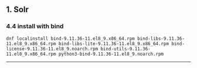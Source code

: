 ## 1. Solr

### 4.4 install with bind

    dnf localinstall bind-9.11.36-11.el8_9.x86_64.rpm bind-libs-9.11.36-11.el8_9.x86_64.rpm bind-libs-lite-9.11.36-11.el8_9.x86_64.rpm bind-license-9.11.36-11.el8_9.noarch.rpm bind-utils-9.11.36-11.el8_9.x86_64.rpm python3-bind-9.11.36-11.el8_9.noarch.rpm

<hr/>

